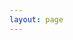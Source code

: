 ```yaml
---
layout: page
---
```

<script setup>
import {
  VPTeamPage,
  VPTeamPageTitle,
  VPTeamMembers
} from 'vitepress/theme'

const members = [
  {
    avatar: 'https://www.github.com/yyx990803.png',
    name: 'Evan You',
    title: '창작자',
    links: [
      { icon: 'github', link: 'https://github.com/yyx990803' },
      { icon: 'twitter', link: 'https://twitter.com/youyuxi' }
    ]
  },
  ...
]
</script>

<VPTeamPage>
  <VPTeamPageTitle>
    <template #title>우리 팀</template>
    <template #lead>...</template>
  </VPTeamPageTitle>
  <VPTeamMembers size="medium" :members="coreMembers" />
  <VPTeamPageSection>
    <template #title>파트너</template>
    <template #lead>...</template>
    <template #members>
      <VPTeamMembers size="small" :members="partners" />
    </template>
  </VPTeamPageSection>
</VPTeamPage>

<VPTeamPage>
  <VPTeamPageTitle>
    <template #title>
      우리 팀
    </template>
    <template #lead>
      VitePress의 개발은 국제적인
      팀에 의해 지도되며, 그 중 일부는 아래에 소개되어 있습니다.
    </template>
  </VPTeamPageTitle>
  <VPTeamMembers
    :members="members"
  />
</VPTeamPage>